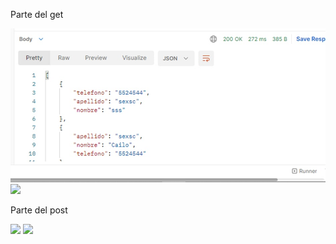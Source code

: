 <p>Parte del get</p>
<img src="/img/img1.jpg">
<img src="../img/img2.jpg">
<p>Parte del post</p>
<img src="../img/img3.jpg">
<img src="../img/img4.jpg">
